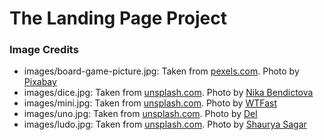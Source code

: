 # The Landing Page Project

### Image Credits
- images/board-game-picture.jpg: Taken from [pexels.com](https://www.pexels.com/photo/blur-board-game-business-challenge-278918/). Photo by [Pixabay](https://www.pexels.com/@pixabay)
- images/dice.jpg: Taken from [unsplash.com](https://unsplash.com/photos/1k6Kjg15QW8). Photo by [Nika Bendictova](https://unsplash.com/@nika_benedictova)
- images/mini.jpg: Taken from [unsplash.com](https://unsplash.com/photos/A0tS5DnQJBo). Photo by [WTFast](https://unsplash.com/@wtfast)
- images/uno.jpg: Taken from [unsplash.com](https://unsplash.com/photos/ep6Vl9Ke_0g). Photo by [Del](https://unsplash.com/@fadelatthoriq)
- images/ludo.jpg: Taken from [unsplash.com](https://unsplash.com/photos/5cwvT0BSgIY). Photo by [Shaurya Sagar](https://unsplash.com/@shauryasagar)